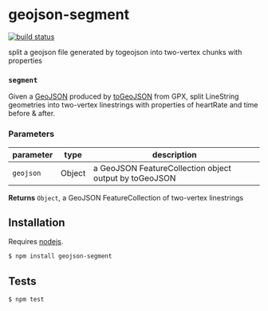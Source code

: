 # geojson-segment

[![build status](https://secure.travis-ci.org/mapbox/geojson-segment.png)](http://travis-ci.org/mapbox/geojson-segment)

split a geojson file generated by togeojson into two-vertex chunks with properties


### `segment`
Given a [GeoJSON](http://geojson.org/) produced by [toGeoJSON](https://github.com/mapbox/togeojson)
from GPX, split LineString geometries into two-vertex linestrings with properties
of heartRate and time before & after.

### Parameters

| parameter | type   | description                                            |
| --------- | ------ | ------------------------------------------------------ |
| `geojson` | Object | a GeoJSON FeatureCollection object output by toGeoJSON |



**Returns** `Object`, a GeoJSON FeatureCollection of two-vertex linestrings

## Installation

Requires [nodejs](http://nodejs.org/).

```sh
$ npm install geojson-segment
```

## Tests

```sh
$ npm test
```

